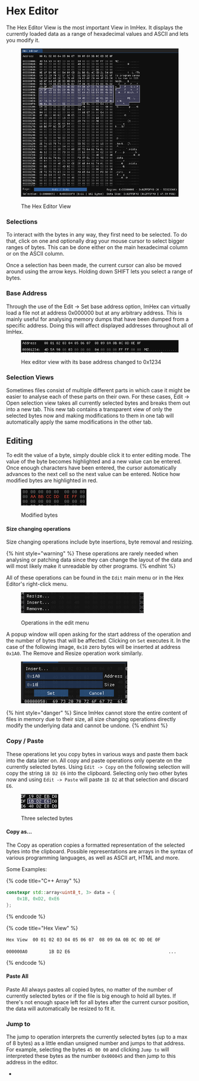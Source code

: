 # Hex Editor

The Hex Editor View is the most important View in ImHex. It displays the currently loaded data as a range of hexadecimal values and ASCII and lets you modify it.

<figure><img src="../.gitbook/assets/imhex_ioIIFHyxqs.png" alt=""><figcaption><p>The Hex Editor View</p></figcaption></figure>

### Selections

To interact with the bytes in any way, they first need to be selected. To do that, click on one and optionally drag your mouse cursor to select bigger ranges of bytes. This can be done either on the main hexadecimal column or on the ASCII column.

&#x20;Once a selection has been made, the current cursor can also be moved around using the arrow keys. Holding down SHIFT lets you select a range of bytes.

### Base Address

Through the use of the Edit -> Set base address option, ImHex can virtually load a file not at address 0x000000 but at any arbitrary address. This is mainly useful for analysing memory dumps that have been dumped from a specific address. Doing this will affect displayed addresses throughout all of ImHex.

<figure><img src="../.gitbook/assets/imhex_uuGD2v1ASw.png" alt=""><figcaption><p>Hex editor view with its base address changed to 0x1234</p></figcaption></figure>

### Selection Views

Sometimes files consist of multiple different parts in which case it might be easier to analyse each of these parts on their own. For these cases, Edit -> Open selection view takes all currently selected bytes and breaks them out into a new tab. This new tab contains a transparent view of only the selected bytes now and making modifications to them in one tab will automatically apply the same modifications in the other tab.

## Editing

To edit the value of a byte, simply double click it to enter editing mode. The value of the byte becomes highlighted and a new value can be entered. Once enough characters have been entered, the cursor automatically advances to the next cell so the next value can be entered. Notice how modified bytes are highlighted in red.

<figure><img src="../.gitbook/assets/imhex_L0V0YrFdWT.png" alt=""><figcaption><p>Modified bytes</p></figcaption></figure>

#### Size changing operations

Size changing operations include byte insertions, byte removal and resizing.

{% hint style="warning" %}
These operations are rarely needed when analysing or patching data since they can change the layout of the data and will most likely make it unreadable by other programs.&#x20;
{% endhint %}

All of these operations can be found in the `Edit` main menu or in the Hex Editor's right-click menu.&#x20;

<figure><img src="../.gitbook/assets/imhex_RMaPswTBzf.png" alt=""><figcaption><p>Operations in the edit menu</p></figcaption></figure>

A popup window will open asking for the start address of the operation and the number of bytes that will be affected. Clicking on `Set` executes it. In the case of the following image, `0x10` zero bytes will be inserted at address `0x1A0`. The Remove and Resize operation work similarly.

<figure><img src="../.gitbook/assets/imhex_4ONHkkK3j7.png" alt=""><figcaption></figcaption></figure>

{% hint style="danger" %}
Since ImHex cannot store the entire content of files in memory due to their size, all size changing operations directly modify the underlying data and cannot be undone.&#x20;
{% endhint %}

### Copy / Paste

These operations let you copy bytes in various ways and paste them back into the data later on. All copy and paste operations only operate on the currently selected bytes. Using `Edit -> Copy` on the following selection will copy the string `1B D2 E6` into the clipboard. Selecting only two other bytes now and using `Edit -> Paste` will paste `1B D2` at that selection and discard `E6`.

<figure><img src="../.gitbook/assets/imhex_c19kCFawA2.png" alt=""><figcaption><p>Three selected bytes</p></figcaption></figure>

#### Copy as...

The Copy as operation copies a formatted representation of the selected bytes into the clipboard. Possible representations are arrays in the syntax of various programming languages, as well as ASCII art, HTML and more.&#x20;

Some Examples:

{% code title="C++ Array" %}
```cpp
constexpr std::array<uint8_t, 3> data = {
    0x1B, 0xD2, 0xE6
};
```
{% endcode %}

{% code title="Hex View" %}
```
Hex View  00 01 02 03 04 05 06 07  08 09 0A 0B 0C 0D 0E 0F
 
000000A0        1B D2 E6                                     ...
```
{% endcode %}

#### Paste All

Paste All always pastes all copied bytes, no matter of the number of currently selected bytes or if the file is big enough to hold all bytes. If there's not enough space left for all bytes after the current cursor position, the data will automatically be resized to fit it.

### Jump to

The jump to operation interprets the currently selected bytes (up to a max of 8 bytes) as a little endian unsigned number and jumps to that address. For example, selecting the bytes `45 00 00` and clicking `Jump to` will interpreted these bytes as the number `0x000045` and then jump to this address in the editor.

*
